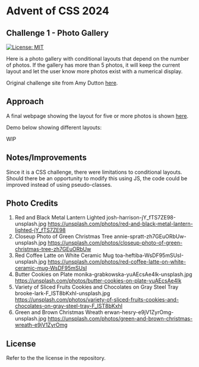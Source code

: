 # Advent of CSS 2024

## Challenge 1 - Photo Gallery

[![License: MIT](https://img.shields.io/badge/License-MIT-yellow.svg)](https://opensource.org/licenses/MIT)

Here is a photo gallery with conditional layouts that depend on the number of photos. If the gallery has more than 5 photos, it will keep the current layout and let the user know more photos exist with a numerical display. 

Original challenge site from Amy Dutton [here](https://www.adventofcss.com/).

## Approach

A final webpage showing the layout for five or more photos is shown [here]().

Demo below showing different layouts:

WIP

## Notes/Improvements

Since it is a CSS challenge, there were limitations to conditional layouts. Should there be an opportunity to modify this using JS, the code could be improved instead of using pseudo-classes.

## Photo Credits

1. Red and Black Metal Lantern Lighted
josh-harrison-jY_fTS7ZE98-unsplash.jpg
https://unsplash.com/photos/red-and-black-metal-lantern-lighted-jY_fTS7ZE98
2. Closeup Photo of Green Christmas Tree
annie-spratt-zh7GEuORbUw-unsplash.jpg
https://unsplash.com/photos/closeup-photo-of-green-christmas-tree-zh7GEuORbUw
3. Red Coffee Latte on White Ceramic Mug
toa-heftiba-WsDF95mSUsI-unsplash.jpg
https://unsplash.com/photos/red-coffee-latte-on-white-ceramic-mug-WsDF95mSUsI
4. Butter Cookies on Plate
monika-grabkowska-yuAEcsAe4lk-unsplash.jpg
https://unsplash.com/photos/butter-cookies-on-plate-yuAEcsAe4lk
5. Variety of Sliced Fruits Cookies and Chocolates on Gray Steel Tray
brooke-lark-F_IST8bKxhI-unsplash.jpg
https://unsplash.com/photos/variety-of-sliced-fruits-cookies-and-chocolates-on-gray-steel-tray-F_IST8bKxhI
6. Green and Brown Christmas Wreath
erwan-hesry-e9jV1ZyrOmg-unsplash.jpg
https://unsplash.com/photos/green-and-brown-christmas-wreath-e9jV1ZyrOmg

## License

Refer to the the license in the repository.